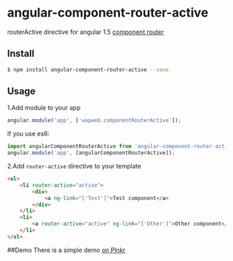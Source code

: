 # angular-component-router-active

routerActive directive for angular 1.5 [component router](https://docs.angularjs.org/guide/component-router)

## Install

```bash
$ npm install angular-component-router-active --save
```

## Usage

1.Add module to your app

```javascript
angular.module('app', ['wapweb.componentRouterActive']);
```
If you use es6:
```javascript
import angularComponentRouterActive from 'angular-component-router-active';
angular.module('app', [angularComponentRouterActive]);
```

2.Add `router-active` directive to your template

```html
<ul>
    <li router-active="active">
        <div>
            <a ng-link="['Test']">Test component</a>
        </div>
    </li>
    <li>
        <a router-active="active" ng-link="['Other']">Other component</a>
    </li>
</ul>
```

##Demo
There is a simple demo [on Plnkr](http://plnkr.co/edit/l9xdUfcEULLhfwJMBuzS?p=preview)
